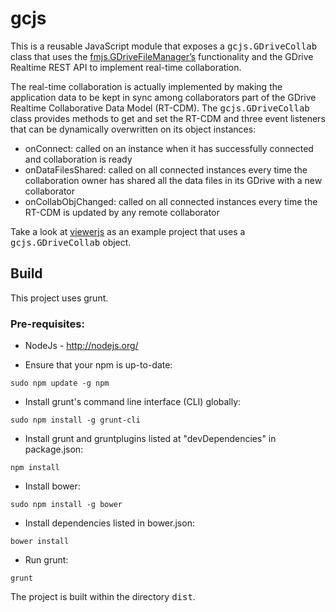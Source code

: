 # gcjs

This is a reusable JavaScript module that exposes a <tt>gcjs.GDriveCollab</tt> class that uses
the [fmjs.GDriveFileManager’s](https://github.com/FNNDSC/fmjs) functionality and the GDrive
Realtime REST API to implement real-time collaboration.

The real-time collaboration is actually implemented by making the application data to be kept in sync
among collaborators part of the GDrive Realtime Collaborative Data Model (RT-CDM). The <tt>gcjs.GDriveCollab</tt>
class provides methods to get and set the RT-CDM and three event listeners that can be dynamically overwritten
on its object instances:
* onConnect: called on an instance when it has successfully connected and collaboration is ready
* onDataFilesShared: called on all connected instances every time the collaboration owner has shared all
the data files in its GDrive with a new collaborator
* onCollabObjChanged: called on all connected instances every time the RT-CDM is updated by any remote
collaborator

Take a look at [viewerjs](https://github.com/FNNDSC/viewerjs) as an example project that uses a
<tt>gcjs.GDriveCollab</tt> object.

## Build
This project uses grunt.

### Pre-requisites:
* NodeJs - http://nodejs.org/

* Ensure that your npm is up-to-date:

````
sudo npm update -g npm
````

* Install grunt's command line interface (CLI) globally:

````
sudo npm install -g grunt-cli
````

* Install grunt and gruntplugins listed at "devDependencies" in package.json:

````
npm install
````

* Install bower:

````
sudo npm install -g bower
````

* Install dependencies listed in bower.json:

````
bower install
````

* Run grunt:

````
grunt
````

The project is built within the directory <tt>dist</tt>.
